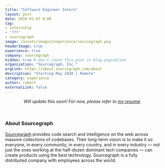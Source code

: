 ```yaml
---
title: "Software Engineer Intern"
layout: post
date: 2020-01-07 9:00
tag:
- internship
- '???'
- sourcegraph
image: /assets/images/experience/sourcegraph.png
headerImage: true
experience: true
company: sourcegraph
hidden: true # don't count this post in blog pagination
organization: "Sourcegraph, Inc."
orgLink: https://about.sourcegraph.com/about
description: "Starting May 2020 | Remote"
category: experience
author: robert
externalLink: false
---
```


<p align="center">
    <i>Will update this soon! For now, please refer to
    <a href="https://resume.bobheadxi.dev/" _target="blank">my resume</a>.</i>
</p>

<br />

### About Sourcegraph

[Sourcegraph](https://about.sourcegraph.com/about) provides code search and intelligence on the web
across massive collections of codebases. Their long-term vision is to make it so everyone, in every
community, in every country, and in every industry — not just the ones working at the half-dozen
dominant tech companies — can create products using the best technology. Sourcegraph is a fully
distributed company with employees across the world.
